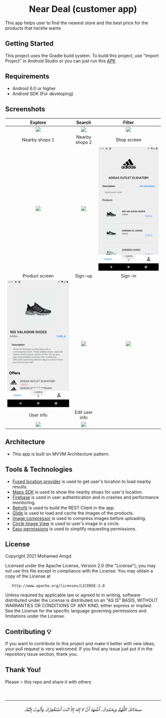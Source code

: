 <h1 align="center"> Near Deal (customer app) </h1>

This app helps user to find the nearest store and the best price for the products that he/she wants

## Getting Started

This project uses the Gradle build system. To build this project,
use "Import Project" in Android Studio or you can just run this [APK](https://github.com/MohamedAmgd/Near-Deal-Customer-App/releases/download/release/Near.Deal.apk)

## Requirements
- Android 6.0 or higher
- Android SDK (For developing)

## Screenshots

Explore           | Search | Filter
:---------------------:|:------------------:|:------------------:
<img src="/screenshots/1 - Explore screen.png" /> | <img src="/screenshots/2 - Search screen 2.png" /> | <img src="/screenshots/3 - Filter screen.png" />
Nearby shops 1           | Nearby shops 2 | Shop screen
<img src="/screenshots/4 - Nearby shops screen.png" /> | <img src="/screenshots/5 - Nearby shops screen 2.png"  /> | <img src="/screenshots/Shop screen.png" />
Product screen    | Sign-up | Sign-in
<img src="/screenshots/Product screen.png" /> | <img src="/screenshots/6 - Sign up screen 1.png" /> | <img src="/screenshots/7 - Sign in screen.png"  />
User info         | Edit user info
<img src="/screenshots/8 - User info scree.png" /> | <img src="/screenshots/9 - Edit user info screen.png"  />

## Architecture

- This app is built on MVVM Architecture pattern.

## Tools & Technologies


- [Fused location provider](https://developers.google.com/location-context/fused-location-provider) is used to get user's location to load nearby results.
- [Maps SDK](https://developers.google.com/maps/documentation/android-sdk/overview) is used to show the nearby shops for user's location.
- [Firebase](https://firebase.google.com/) is used in user authentication and in crashes and performance monitoring.
- [Retrofit](https://github.com/square/retrofit) is used to build the REST Client in the app.
- [Glide](https://github.com/bumptech/glide) is used to load and cache the images of the products.
- [Image compressor](https://github.com/zetbaitsu/Compressor) is used to compress images before uploading.
- [Circle Image View](https://github.com/hdodenhof/CircleImageView) is used to user's image in a circle.
- [Easy permissions](https://github.com/googlesamples/easypermissions) is used to simplify requesting permissions.



## License

Copyright 2021 Mohamed Amgd

Licensed under the Apache License, Version 2.0 (the "License");
you may not use this file except in compliance with the License.
You may obtain a copy of the License at

       http://www.apache.org/licenses/LICENSE-2.0

Unless required by applicable law or agreed to in writing, software
distributed under the License is distributed on an "AS IS" BASIS,
WITHOUT WARRANTIES OR CONDITIONS OF ANY KIND, either express or implied.
See the License for the specific language governing permissions and
limitations under the License.


## Contributing 💡
If you want to contribute to this project and make it better with new ideas, your pull request is very welcomed.
If you find any issue just put it in the repository issue section, thank you.


## Thank You!
Please ⭐️ this repo and share it with others


<br>


-----------


<h6 align="center">سبحَانَكَ اللَّهُمَّ وَبِحَمْدِكَ، أَشْهَدُ أَنْ لا إِلهَ إِلأَ انْتَ أَسْتَغْفِرُكَ وَأَتْوبُ إِلَيْكَ</h6>
